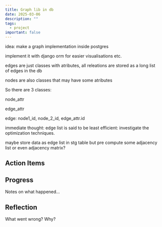 ```yaml
---
title: Graph lib in db
date: 2025-03-06
description: ""
tags:
  - project
important: false
---
```


idea: make a graph implementation inside postgres

implement it with django orm for easier visualisations etc.

edges are just classes with atributes, all releations are stored as a long list of edges in the db

nodes are also classes that may have some atributes

So there are 3 classes:

node_attr

edge_attr

edge: node1_id, node_2_id, edge_attr.id

immediate thought: edge list is said to be least efficient: investigate the optimization techniques.

maybe store data as edge list in stg table but pre compute some adjacency list or even adjacency matrix?

## Action Items

## Progress

Notes on what happened...

## Reflection

What went wrong? Why?
